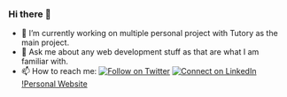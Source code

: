 ### Hi there 👋

- 🔭 I’m currently working on multiple personal project with Tutory as the main project.
- 💬 Ask me about any web development stuff as that are what I am familiar with.
- 📫 How to reach me: 
[![Follow on Twitter](https://img.shields.io/badge/--twitter?label=Twitter&logo=Twitter&style=social)](https://twitter.com/ichiroadris) [![Connect on LinkedIn](https://img.shields.io/badge/--linkedin?label=LinkedIn&logo=LinkedIn&style=social)](https://www.linkedin.com/in/ichiroadris) [!Personal Website](ichiroadris.com)

<!--
**ichiroadris/ichiroadris** is a ✨ _special_ ✨ repository because its `README.md` (this file) appears on your GitHub profile.

Here are some ideas to get you started:

- 🔭 I’m currently working on multiple personal project 
- 🌱 I’m currently learning ...
- 👯 I’m looking to collaborate on ...
- 🤔 I’m looking for help with ...
- 💬 Ask me about ...
- 📫 How to reach me: ...
- 😄 Pronouns: ...
- ⚡ Fun fact: ...
-->
